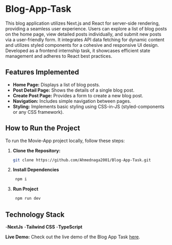 # Blog-App-Task

This blog application utilizes Next.js and React for server-side rendering, providing a seamless user experience. Users can explore a list of blog posts on the home page, view detailed posts individually, and submit new posts via a user-friendly form. It integrates API data fetching for dynamic content and utilizes styled components for a cohesive and responsive UI design. Developed as a frontend internship task, it showcases efficient state management and adheres to React best practices.

## Features Implemented

- **Home Page:** Displays a list of blog posts.
- **Post Detail Page:** Shows the details of a single blog post.
- **Create Post Page:** Provides a form to create a new blog post.
- **Navigation:** Includes simple navigation between pages.
- **Styling:** Implements basic styling using CSS-in-JS (styled-components or any CSS framework).

## How to Run the Project

To run the Movie-App project locally, follow these steps:

1. **Clone the Repository:**
   ```sh
   git clone https://github.com/Ahmednaga2001/Blog-App-Task.git

2. **Install Dependencies**
   ```sh
    npm i
3. **Run Project**
   ```sh
    npm run dev

## Technology Stack

-**NextJs**
-**Tailwind CSS**
-**TypeScript**

**Live Demo:** Check out the live demo of the Blog App Task [here](https://blog-app-task.netlify.app/).
